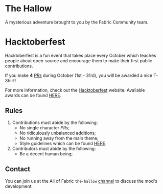 # The Hallow
A mysterious adventure brought to you by the Fabric Community team.

# Hacktoberfest
Hacktoberfest is a fun event that takes place every October which teaches people about open-source and encourage them to make their first public contributions.

If you make **4** [_PRs_](https://help.github.com/en/articles/about-pull-requests) during October (1st - 31rd), you will be awarded a nice T-Shirt!

For more information, check out the [Hacktoberfest](https://hacktoberfest.digitalocean.com/) website. Available awards can be found [HERE](https://hacktoberfestswaglist.com/).

## Rules
 1. Contributions must abide by the following:
    - No single character _PRs_;
    - No ridiculously unbalanced additions;
    - No running away from the main theme;
    - Style guidelines which can be found [HERE](https://github.com/fabric-community/style-guidelines).
 2. Contributors must abide by the following:
    - Be a decent human being;

## Contact
 You can join us at the All of Fabric `the-hallow` [channel](https://discord.gg/6rkdm48) to discuss the mod's development.

